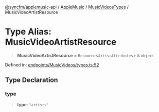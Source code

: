[@syncfm/applemusic-api](../../../../../../globals.md) / [AppleMusic](../../../index.md) / [MusicVideosTypes](../index.md) / MusicVideoArtistResource

# Type Alias: MusicVideoArtistResource

> **MusicVideoArtistResource** = `Resource`\<`ArtistAttributes`\> & `object`

Defined in: [endpoints/MusicVideos/types.ts:52](https://github.com/sync-fm/applemusic-api/blob/a6a8471d4d51a41f6bd8af9d95c8abf0126e10f4/src/endpoints/MusicVideos/types.ts#L52)

## Type Declaration

### type

> **type**: `"artists"`

